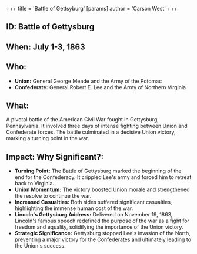 +++
 title = 'Battle of Gettsyburg'
[params]
	author = 'Carson West'
+++
## ID: Battle of Gettysburg

## When: July 1-3, 1863

## Who: 
* **Union:**  General George Meade and the Army of the Potomac
* **Confederate:** General Robert E. Lee and the Army of Northern Virginia

## What: 
A pivotal battle of the American Civil War fought in Gettysburg, Pennsylvania. It involved three days of intense fighting between Union and Confederate forces. The battle culminated in a decisive Union victory, marking a turning point in the war.

## Impact: Why Significant?: 
* **Turning Point:**  The Battle of Gettysburg marked the beginning of the end for the Confederacy. It crippled Lee's army and forced him to retreat back to Virginia.
* **Union Momentum:** The victory boosted Union morale and strengthened the resolve to continue the war.
* **Increased Casualties:** Both sides suffered significant casualties, highlighting the immense human cost of the war.
* **Lincoln's Gettysburg Address:** Delivered on November 19, 1863, Lincoln's famous speech redefined the purpose of the war as a fight for freedom and equality, solidifying the importance of the Union victory.
* **Strategic Significance:** Gettysburg stopped Lee's invasion of the North, preventing a major victory for the Confederates and ultimately leading to the Union's success.

